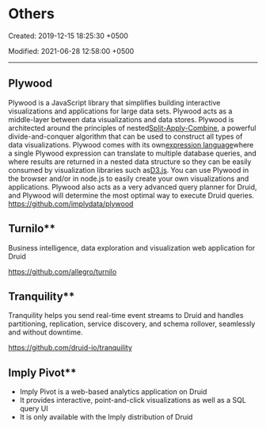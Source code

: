 # Others

Created: 2019-12-15 18:25:30 +0500

Modified: 2021-06-28 12:58:00 +0500

---

## Plywood

Plywood is a JavaScript library that simplifies building interactive visualizations and applications for large data sets. Plywood acts as a middle-layer between data visualizations and data stores.
Plywood is architected around the principles of nested[Split-Apply-Combine](http://www.jstatsoft.org/article/view/v040i01/v40i01.pdf), a powerful divide-and-conquer algorithm that can be used to construct all types of data visualizations. Plywood comes with its own[expression language](https://github.com/implydata/plywood/blob/master/docs/expressions.md)where a single Plywood expression can translate to multiple database queries, and where results are returned in a nested data structure so they can be easily consumed by visualization libraries such as[D3.js](http://d3js.org/).
You can use Plywood in the browser and/or in node.js to easily create your own visualizations and applications.
Plywood also acts as a very advanced query planner for Druid, and Plywood will determine the most optimal way to execute Druid queries.
<https://github.com/implydata/plywood>

## Turnilo**

Business intelligence, data exploration and visualization web application for Druid

<https://github.com/allegro/turnilo>

## Tranquility**

Tranquility helps you send real-time event streams to Druid and handles partitioning, replication, service discovery, and schema rollover, seamlessly and without downtime.

<https://github.com/druid-io/tranquility>

## Imply Pivot**

- Imply Pivot is a web-based analytics application on Druid
- It provides interactive, point-and-click visualizations as well as a SQL query UI
- It is only available with the Imply distribution of Druid
